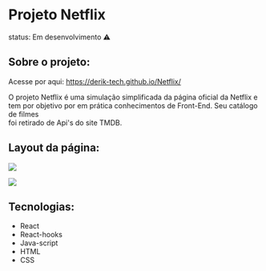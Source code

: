 # Projeto Netflix
status: Em desenvolvimento ⚠️

## Sobre o projeto:

Acesse por aqui: https://derik-tech.github.io/Netflix/

O projeto Netflix é uma simulação simplificada da página oficial da Netflix e </br>
tem por objetivo por em prática conhecimentos de Front-End. Seu catálogo de filmes </br>
foi retirado de Api's do site TMDB.

## Layout da página:
<img src="https://user-images.githubusercontent.com/71530437/147415533-8fe67b45-7739-4a96-9941-19f5a445543b.png"></img>


<img src="https://user-images.githubusercontent.com/71530437/147415542-a08049cb-edce-4286-b8ba-cb99a047f1af.png"></img>

## Tecnologias: 
+ React
+ React-hooks
+ Java-script
+ HTML
+ CSS

